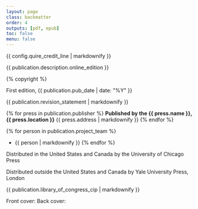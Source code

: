 ```yaml
---
layout: page
class: backmatter
order: 4
outputs: [pdf, epub]
toc: false
menu: false
---
```


{{ config.quire_credit_line | markdownify }}

{{ publication.description.online_edition }}

{% copyright %}

First edition, {{ publication.pub_date | date: "%Y" }}

{{ publication.revision_statement | markdownify }}

<div class="publisher">

{% for press in publication.publisher %}
**Published by the {{ press.name }}, {{ press.location }}**
{{ press.address | markdownify }}
{% endfor %}

</div>
<div class="project-team">

{% for person in publication.project_team %}
- {{ person | markdownify }}
{% endfor %}

</div>
<div class="distribution">

Distributed in the United States and Canada by the University of Chicago Press

Distributed outside the United States and Canada by Yale University Press, London

</div>
<div class="cip-data">

{{ publication.library_of_congress_cip | markdownify }}

</div>
<div class="cover-image-credits">

Front cover:
Back cover:

</div>

